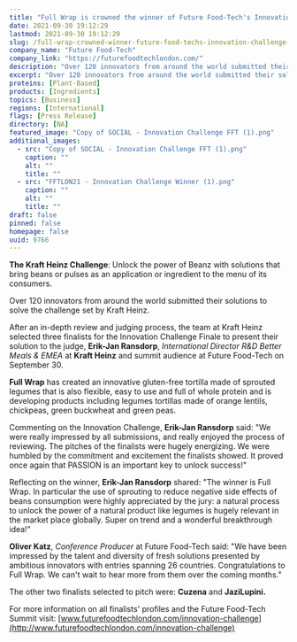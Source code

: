 ```yaml
---
title: "Full Wrap is crowned the winner of Future Food-Tech's Innovation Challenge with Kraft Heinz"
date: 2021-09-30 19:12:29
lastmod: 2021-09-30 19:12:29
slug: /full-wrap-crowned-winner-future-food-techs-innovation-challenge-kraft-heinz
company_name: "Future Food-Tech"
company_link: "https://futurefoodtechlondon.com/"
description: "Over 120 innovators from around the world submitted their solutions to solve the challenge set by Kraft Heinz. After an in-depth review and judging process, the team at Kraft Heinz selected three finalists for the Innovation Challenge Finale to present their solutions."
excerpt: "Over 120 innovators from around the world submitted their solutions to solve the challenge set by Kraft Heinz. After an in-depth review and judging process, the team at Kraft Heinz selected three finalists for the Innovation Challenge Finale to present their solutions."
proteins: [Plant-Based]
products: [Ingredients]
topics: [Business]
regions: [International]
flags: [Press Release]
directory: [NA]
featured_image: "Copy of SOCIAL - Innovation Challenge FFT (1).png"
additional_images:
  - src: "Copy of SOCIAL - Innovation Challenge FFT (1).png"
    caption: ""
    alt: ""
    title: ""
  - src: "FFTLON21 - Innovation Challenge Winner (1).png"
    caption: ""
    alt: ""
    title: ""
draft: false
pinned: false
homepage: false
uuid: 9766
---
```

**The Kraft Heinz Challenge**: Unlock the power of Beanz with solutions
that bring beans or pulses as an application or ingredient to the menu
of its consumers.

Over 120 innovators from around the world submitted their solutions to
solve the challenge set by Kraft Heinz.

After an in-depth review and judging process, the team at Kraft Heinz
selected three finalists for the Innovation Challenge Finale to present
their solution to the judge, **Erik-Jan Ransdorp**, *International
Director R&D Better Meals & EMEA* at **Kraft Heinz** and summit audience
at Future Food-Tech on September 30.

**Full Wrap** has created an innovative gluten-free tortilla made of
sprouted legumes that is also flexible, easy to use and full of whole
protein and is developing products including legumes tortillas made of
orange lentils, chickpeas, green buckwheat and green peas.

Commenting on the Innovation Challenge, **Erik-Jan Ransdorp** said: "We
were really impressed by all submissions, and really enjoyed the process
of reviewing. The pitches of the finalists were hugely energizing. We
were humbled by the commitment and excitement the finalists showed. It
proved once again that PASSION is an important key to unlock success!"

Reflecting on the winner, **Erik-Jan Ransdorp** shared: "The winner is
Full Wrap. In particular the use of sprouting to reduce negative side
effects of beans consumption were highly appreciated by the jury: a
natural process to unlock the power of a natural product like legumes is
hugely relevant in the market place globally. Super on trend and a
wonderful breakthrough idea!"

**Oliver Katz**, *Conference Producer* at Future Food-Tech said: "We
have been impressed by the talent and diversity of fresh solutions
presented by ambitious innovators with entries spanning 26 countries.
Congratulations to Full Wrap. We can't wait to hear more from them over
the coming months."

The other two finalists selected to pitch were: **Cuzena** and
**JaziLupini.**

For more information on all finalists' profiles and the Future Food-Tech
Summit visit:
[www.futurefoodtechlondon.com/innovation-challenge](http://www.futurefoodtechlondon.com/innovation-challenge)

